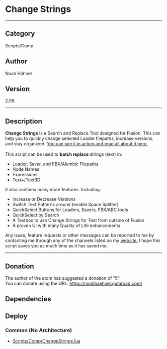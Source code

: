 # Change Strings
___

## Category
Scripts/Comp

## Author
Noah Hähnel

## Version
2.06

___

## Description
<strong>Change Strings</strong> is a Search and Replace Tool designed for Fusion. This can help you to quickly change selected Loader filepaths, increase versions, and stay organized. <a href="https://noahhaehnel.com/blog/manual-changestrings/">You can see it in action and read all about it here.</a>
 <br> <br>
This script can be used to <strong>batch replace</strong> strings (text) in:

<ul>
	<li>Loader, Saver, and FBX/Alembic Filepaths</li>
	<li>Node Names</li>
	<li>Expressions</li>
	<li>Text+/Text3D</li>
</ul>
It also contains many more features. Including:

<ul>
	<li>Increase or Decrease Versions</li>
	<li>Switch Text Patterns around (enable Space Splitter)</li>
	<li>QuickSelect Buttons for Loaders, Savers, FBX/ABC tools</li>
	<li>QuickSelect by Search</li>
	<li>A Textbox to use Change Strings for Text from outside of Fusion</li>
	<li>A proven UI with many Quality of Life enhancements</li>
</ul>

Any isues, feature requests or other messages can be reported to me by contacting me through any of the channels listed on my 
<a href="https://noahhaehnel.com/">website.</a> I hope this script saves you as much time as it has saved me.

___

## Donation
The author of the atom has suggested a donation of "5".  
You can donate using the URL: <a href="https://noahhaehnel.gumroad.com/">https://noahhaehnel.gumroad.com/</a>
## Dependencies

## Deploy

### Common (No Architecture)

<ul>
<li><a href="https://gitlab.com/WeSuckLess/Reactor/-/blob/master/Atoms/com.NoahH.ChangeStrings/Scripts/Comp/ChangeStrings.lua?ref_type=heads">Scripts/Comp/ChangeStrings.lua</a></li>
</ul>
